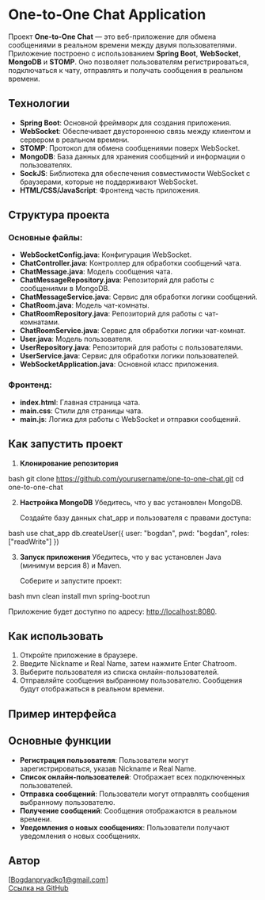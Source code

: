 # One-to-One Chat Application

Проект **One-to-One Chat** — это веб-приложение для обмена сообщениями в реальном времени между двумя пользователями. Приложение построено с использованием **Spring Boot**, **WebSocket**, **MongoDB** и **STOMP**. Оно позволяет пользователям регистрироваться, подключаться к чату, отправлять и получать сообщения в реальном времени.

## Технологии
- **Spring Boot**: Основной фреймворк для создания приложения.
- **WebSocket**: Обеспечивает двустороннюю связь между клиентом и сервером в реальном времени.
- **STOMP**: Протокол для обмена сообщениями поверх WebSocket.
- **MongoDB**: База данных для хранения сообщений и информации о пользователях.
- **SockJS**: Библиотека для обеспечения совместимости WebSocket с браузерами, которые не поддерживают WebSocket.
- **HTML/CSS/JavaScript**: Фронтенд часть приложения.

## Структура проекта
### Основные файлы:
- **WebSocketConfig.java**: Конфигурация WebSocket.
- **ChatController.java**: Контроллер для обработки сообщений чата.
- **ChatMessage.java**: Модель сообщения чата.
- **ChatMessageRepository.java**: Репозиторий для работы с сообщениями в MongoDB.
- **ChatMessageService.java**: Сервис для обработки логики сообщений.
- **ChatRoom.java**: Модель чат-комнаты.
- **ChatRoomRepository.java**: Репозиторий для работы с чат-комнатами.
- **ChatRoomService.java**: Сервис для обработки логики чат-комнат.
- **User.java**: Модель пользователя.
- **UserRepository.java**: Репозиторий для работы с пользователями.
- **UserService.java**: Сервис для обработки логики пользователей.
- **WebSocketApplication.java**: Основной класс приложения.

### Фронтенд:
- **index.html**: Главная страница чата.
- **main.css**: Стили для страницы чата.
- **main.js**: Логика для работы с WebSocket и отправки сообщений.

## Как запустить проект
1. **Клонирование репозитория**
   
bash
   git clone https://github.com/yourusername/one-to-one-chat.git
   cd one-to-one-chat
   

2. **Настройка MongoDB**
   Убедитесь, что у вас установлен MongoDB.

   Создайте базу данных chat_app и пользователя с правами доступа:
   
bash
   use chat_app
   db.createUser({ user: "bogdan", pwd: "bogdan", roles: ["readWrite"] })
   

3. **Запуск приложения**
   Убедитесь, что у вас установлен Java (минимум версия 8) и Maven.

   Соберите и запустите проект:
   
bash
   mvn clean install
   mvn spring-boot:run
   
   Приложение будет доступно по адресу: [http://localhost:8080](http://localhost:8080).

## Как использовать
1. Откройте приложение в браузере.
2. Введите Nickname и Real Name, затем нажмите Enter Chatroom.
3. Выберите пользователя из списка онлайн-пользователей.
4. Отправляйте сообщения выбранному пользователю. Сообщения будут отображаться в реальном времени.

## Пример интерфейса

## Основные функции
- **Регистрация пользователя**: Пользователи могут зарегистрироваться, указав Nickname и Real Name.
- **Список онлайн-пользователей**: Отображает всех подключенных пользователей.
- **Отправка сообщений**: Пользователи могут отправлять сообщения выбранному пользователю.
- **Получение сообщений**: Сообщения отображаются в реальном времени.
- **Уведомления о новых сообщениях**: Пользователи получают уведомления о новых сообщениях.

## Автор
[Bogdanpryadko1@gmail.com]  
[Ссылка на GitHub](https://github.com/yourusername)
